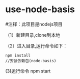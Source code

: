 # use-node-basis
#注释：此项目是nodejs项目

（1）新建目录,clone到本地

（2）进入目录,运行命令如下：

    npm install
    //安装依赖包(node-basis)
    
    
 (3)运行命令 
    npm start
    
